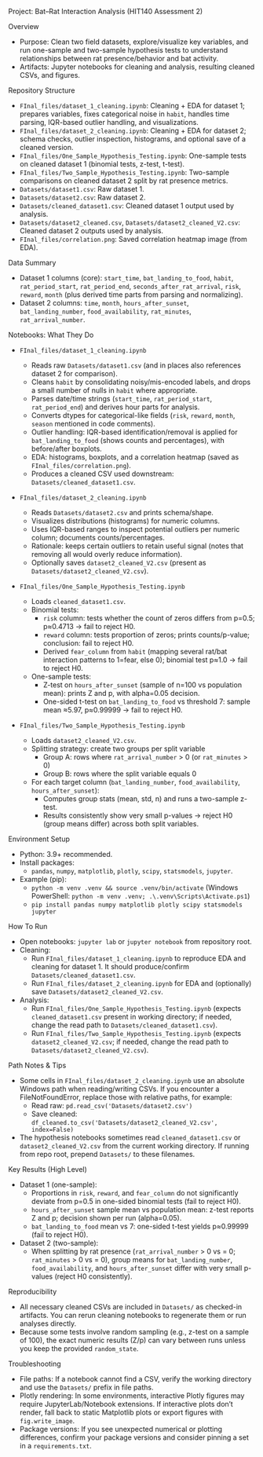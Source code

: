 Project: Bat–Rat Interaction Analysis (HIT140 Assessment 2)

Overview

- Purpose: Clean two field datasets, explore/visualize key variables, and run one-sample and two-sample hypothesis tests to understand relationships between rat presence/behavior and bat activity.
- Artifacts: Jupyter notebooks for cleaning and analysis, resulting cleaned CSVs, and figures.

Repository Structure

- `FInal_files/dataset_1_cleaning.ipynb`: Cleaning + EDA for dataset 1; prepares variables, fixes categorical noise in `habit`, handles time parsing, IQR-based outlier handling, and visualizations.
- `FInal_files/dataset_2_cleaning.ipynb`: Cleaning + EDA for dataset 2; schema checks, outlier inspection, histograms, and optional save of a cleaned version.
- `FInal_files/One_Sample_Hypothesis_Testing.ipynb`: One-sample tests on cleaned dataset 1 (binomial tests, z-test, t-test).
- `FInal_files/Two_Sample_Hypothesis_Testing.ipynb`: Two-sample comparisons on cleaned dataset 2 split by rat presence metrics.
- `Datasets/dataset1.csv`: Raw dataset 1.
- `Datasets/dataset2.csv`: Raw dataset 2.
- `Datasets/cleaned_dataset1.csv`: Cleaned dataset 1 output used by analysis.
- `Datasets/dataset2_cleaned.csv`, `Datasets/dataset2_cleaned_V2.csv`: Cleaned dataset 2 outputs used by analysis.
- `FInal_files/correlation.png`: Saved correlation heatmap image (from EDA).

Data Summary

- Dataset 1 columns (core): `start_time`, `bat_landing_to_food`, `habit`, `rat_period_start`, `rat_period_end`, `seconds_after_rat_arrival`, `risk`, `reward`, `month` (plus derived time parts from parsing and normalizing).
- Dataset 2 columns: `time`, `month`, `hours_after_sunset`, `bat_landing_number`, `food_availability`, `rat_minutes`, `rat_arrival_number`.

Notebooks: What They Do

- `FInal_files/dataset_1_cleaning.ipynb`
  - Reads raw `Datasets/dataset1.csv` (and in places also references dataset 2 for comparison).
  - Cleans `habit` by consolidating noisy/mis-encoded labels, and drops a small number of nulls in `habit` where appropriate.
  - Parses date/time strings (`start_time`, `rat_period_start`, `rat_period_end`) and derives hour parts for analysis.
  - Converts dtypes for categorical-like fields (`risk`, `reward`, `month`, `season` mentioned in code comments).
  - Outlier handling: IQR-based identification/removal is applied for `bat_landing_to_food` (shows counts and percentages), with before/after boxplots.
  - EDA: histograms, boxplots, and a correlation heatmap (saved as `FInal_files/correlation.png`).
  - Produces a cleaned CSV used downstream: `Datasets/cleaned_dataset1.csv`.

- `FInal_files/dataset_2_cleaning.ipynb`
  - Reads `Datasets/dataset2.csv` and prints schema/shape.
  - Visualizes distributions (histograms) for numeric columns.
  - Uses IQR-based ranges to inspect potential outliers per numeric column; documents counts/percentages.
  - Rationale: keeps certain outliers to retain useful signal (notes that removing all would overly reduce information).
  - Optionally saves `dataset2_cleaned_V2.csv` (present as `Datasets/dataset2_cleaned_V2.csv`).

- `FInal_files/One_Sample_Hypothesis_Testing.ipynb`
  - Loads `cleaned_dataset1.csv`.
  - Binomial tests:
    - `risk` column: tests whether the count of zeros differs from p=0.5; p≈0.4713 → fail to reject H0.
    - `reward` column: tests proportion of zeros; prints counts/p-value; conclusion: fail to reject H0.
    - Derived `fear_column` from `habit` (mapping several rat/bat interaction patterns to 1=fear, else 0); binomial test p≈1.0 → fail to reject H0.
  - One-sample tests:
    - Z-test on `hours_after_sunset` (sample of n=100 vs population mean): prints Z and p, with alpha=0.05 decision.
    - One-sided t-test on `bat_landing_to_food` vs threshold 7: sample mean ≈5.97, p≈0.99999 → fail to reject H0.

- `FInal_files/Two_Sample_Hypothesis_Testing.ipynb`
  - Loads `dataset2_cleaned_V2.csv`.
  - Splitting strategy: create two groups per split variable
    - Group A: rows where `rat_arrival_number` > 0 (or `rat_minutes` > 0)
    - Group B: rows where the split variable equals 0
  - For each target column (`bat_landing_number`, `food_availability`, `hours_after_sunset`):
    - Computes group stats (mean, std, n) and runs a two-sample z-test.
    - Results consistently show very small p-values → reject H0 (group means differ) across both split variables.

Environment Setup

- Python: 3.9+ recommended.
- Install packages:
  - `pandas`, `numpy`, `matplotlib`, `plotly`, `scipy`, `statsmodels`, `jupyter`.
- Example (pip):
  - `python -m venv .venv && source .venv/bin/activate` (Windows PowerShell: `python -m venv .venv; .\.venv\Scripts\Activate.ps1`)
  - `pip install pandas numpy matplotlib plotly scipy statsmodels jupyter`

How To Run

- Open notebooks: `jupyter lab` or `jupyter notebook` from repository root.
- Cleaning:
  - Run `FInal_files/dataset_1_cleaning.ipynb` to reproduce EDA and cleaning for dataset 1. It should produce/confirm `Datasets/cleaned_dataset1.csv`.
  - Run `FInal_files/dataset_2_cleaning.ipynb` for EDA and (optionally) save `Datasets/dataset2_cleaned_V2.csv`.
- Analysis:
  - Run `FInal_files/One_Sample_Hypothesis_Testing.ipynb` (expects `cleaned_dataset1.csv` present in working directory; if needed, change the read path to `Datasets/cleaned_dataset1.csv`).
  - Run `FInal_files/Two_Sample_Hypothesis_Testing.ipynb` (expects `dataset2_cleaned_V2.csv`; if needed, change the read path to `Datasets/dataset2_cleaned_V2.csv`).

Path Notes & Tips

- Some cells in `FInal_files/dataset_2_cleaning.ipynb` use an absolute Windows path when reading/writing CSVs. If you encounter a FileNotFoundError, replace those with relative paths, for example:
  - Read raw: `pd.read_csv('Datasets/dataset2.csv')`
  - Save cleaned: `df_cleaned.to_csv('Datasets/dataset2_cleaned_V2.csv', index=False)`
- The hypothesis notebooks sometimes read `cleaned_dataset1.csv` or `dataset2_cleaned_V2.csv` from the current working directory. If running from repo root, prepend `Datasets/` to these filenames.

Key Results (High Level)

- Dataset 1 (one-sample):
  - Proportions in `risk`, `reward`, and `fear_column` do not significantly deviate from p=0.5 in one-sided binomial tests (fail to reject H0).
  - `hours_after_sunset` sample mean vs population mean: z-test reports Z and p; decision shown per run (alpha=0.05).
  - `bat_landing_to_food` mean vs 7: one-sided t-test yields p≈0.99999 (fail to reject H0).
- Dataset 2 (two-sample):
  - When splitting by rat presence (`rat_arrival_number` > 0 vs = 0; `rat_minutes` > 0 vs = 0), group means for `bat_landing_number`, `food_availability`, and `hours_after_sunset` differ with very small p-values (reject H0 consistently).

Reproducibility

- All necessary cleaned CSVs are included in `Datasets/` as checked-in artifacts. You can rerun cleaning notebooks to regenerate them or run analyses directly.
- Because some tests involve random sampling (e.g., z-test on a sample of 100), the exact numeric results (Z/p) can vary between runs unless you keep the provided `random_state`.

Troubleshooting

- File paths: If a notebook cannot find a CSV, verify the working directory and use the `Datasets/` prefix in file paths.
- Plotly rendering: In some environments, interactive Plotly figures may require JupyterLab/Notebook extensions. If interactive plots don’t render, fall back to static Matplotlib plots or export figures with `fig.write_image`.
- Package versions: If you see unexpected numerical or plotting differences, confirm your package versions and consider pinning a set in a `requirements.txt`.

